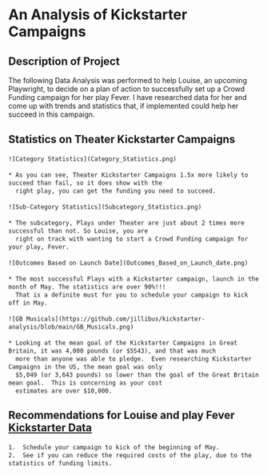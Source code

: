 # An Analysis of Kickstarter Campaigns

## Description of Project
   The following Data Analysis was performed to help Louise, an upcoming Playwright, to decide on a 
   plan of action to successfully set up a Crowd Funding campaign for her play Fever.  I have researched
   data for her and come up with trends and statistics that, if implemented could help her succeed in 
   this campaign.
  
 ## Statistics on Theater Kickstarter Campaigns
    ![Category Statistics](Category_Statistics.png)
    
    * As you can see, Theater Kickstarter Campaigns 1.5x more likely to succeed than fail, so it does show with the
      right play, you can get the funding you need to succeed.
    
    ![Sub-Category Statistics](Subcategory_Statistics.png)
    
    * The subcategory, Plays under Theater are just about 2 times more successful than not. So Louise, you are
      right on track with wanting to start a Crowd Funding campaign for your play, Fever.
    
    ![Outcomes Based on Launch Date](Outcomes_Based_on_Launch_date.png)
    
    * The most successful Plays with a Kickstarter campaign, launch in the month of May. The statistics are over 90%!!!
      That is a definite must for you to schedule your campaign to kick off in May.
    
    ![GB Musicals](https://github.com/jillibus/kickstarter-analysis/blob/main/GB_Musicals.png)
    
    * Looking at the mean goal of the Kickstarter Campaigns in Great Britain, it was 4,000 pounds (or $5543), and that was much
      more than anyone was able to pledge.  Even researching Kickstarter Campaigns in the US, the mean goal was only 
      $5,049 (or 3,643 pounds) so lower than the goal of the Great Britain mean goal.  This is concerning as your cost
      estimates are over $10,000.  
    
   
  ## Recommendations for Louise and play Fever [Kickstarter Data](hughes-kickstarter.xlsx.zip)
  
    1.  Schedule your campaign to kick of the beginning of May.
    2.  See if you can reduce the required costs of the play, due to the statistics of funding limits.
    

